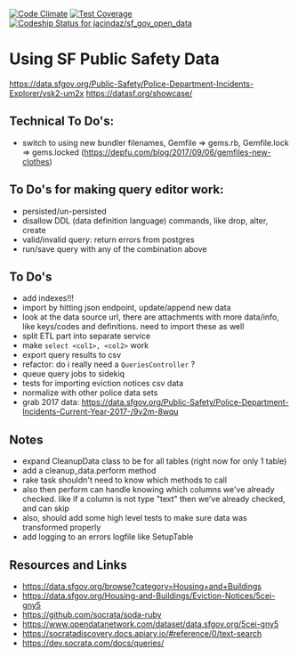 [![Code Climate](https://codeclimate.com/github/jacindaz/sf_gov_open_data/badges/gpa.svg)](https://codeclimate.com/github/jacindaz/sf_gov_open_data)
[![Test Coverage](https://codeclimate.com/github/jacindaz/sf_gov_open_data/badges/coverage.svg)](https://codeclimate.com/github/jacindaz/sf_gov_open_data/coverage)
[ ![Codeship Status for jacindaz/sf_gov_open_data](https://app.codeship.com/projects/c8866160-75ad-0135-b3ad-0ebb57710284/status?branch=master)](https://app.codeship.com/projects/244281)

# Using SF Public Safety Data

https://data.sfgov.org/Public-Safety/Police-Department-Incidents-Explorer/vsk2-um2x
https://datasf.org/showcase/

## Technical To Do's:
* switch to using new bundler filenames, Gemfile => gems.rb, Gemfile.lock => gems.locked
(https://depfu.com/blog/2017/09/06/gemfiles-new-clothes)

## To Do's for making query editor work:
* persisted/un-persisted
* disallow DDL (data definition language) commands, like drop, alter, create
* valid/invalid query: return errors from postgres
* run/save query with any of the combination above

## To Do's
* add indexes!!!
* import by hitting json endpoint, update/append new data
* look at the data source url, there are attachments with more data/info, like keys/codes and definitions. need to import these as well
* split ETL part into separate service
* make `select <col1>, <col2>` work
* export query results to csv
* refactor: do i really need a `QueriesController` ?
* queue query jobs to sidekiq
* tests for importing eviction notices csv data
* normalize with other police data sets
* grab 2017 data: https://data.sfgov.org/Public-Safety/Police-Department-Incidents-Current-Year-2017-/9v2m-8wqu

## Notes
* expand CleanupData class to be for all tables (right now for only 1 table)
* add a cleanup_data.perform method
* rake task shouldn't need to know which methods to call
* also then perform can handle knowing which columns we've already checked. like if a column is not type "text" then we've already checked, and can skip
* also, should add some high level tests to make sure data was transformed properly
* add logging to an errors logfile like SetupTable

## Resources and Links
* https://data.sfgov.org/browse?category=Housing+and+Buildings
* https://data.sfgov.org/Housing-and-Buildings/Eviction-Notices/5cei-gny5
* https://github.com/socrata/soda-ruby
* https://www.opendatanetwork.com/dataset/data.sfgov.org/5cei-gny5
* https://socratadiscovery.docs.apiary.io/#reference/0/text-search
* https://dev.socrata.com/docs/queries/
